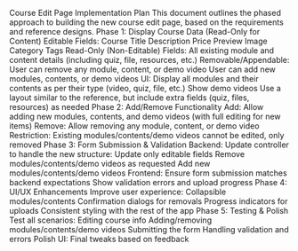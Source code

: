 Course Edit Page Implementation Plan
This document outlines the phased approach to building the new course edit page, based on the requirements and reference designs.
Phase 1: Display Course Data (Read-Only for Content)
Editable Fields:
Course Title
Description
Price
Preview Image
Category
Tags
Read-Only (Non-Editable) Fields:
All existing module and content details (including quiz, file, resources, etc.)
Removable/Appendable:
User can remove any module, content, or demo video
User can add new modules, contents, or demo videos
UI:
Display all modules and their contents as per their type (video, quiz, file, etc.)
Show demo videos
Use a layout similar to the reference, but include extra fields (quiz, files, resources) as needed
Phase 2: Add/Remove Functionality
Add:
Allow adding new modules, contents, and demo videos (with full editing for new items)
Remove:
Allow removing any module, content, or demo video
Restriction:
Existing modules/contents/demo videos cannot be edited, only removed
Phase 3: Form Submission & Validation
Backend:
Update controller to handle the new structure:
Update only editable fields
Remove modules/contents/demo videos as requested
Add new modules/contents/demo videos
Frontend:
Ensure form submission matches backend expectations
Show validation errors and upload progress
Phase 4: UI/UX Enhancements
Improve user experience:
Collapsible modules/contents
Confirmation dialogs for removals
Progress indicators for uploads
Consistent styling with the rest of the app
Phase 5: Testing & Polish
Test all scenarios:
Editing course info
Adding/removing modules/contents/demo videos
Submitting the form
Handling validation and errors
Polish UI:
Final tweaks based on feedback